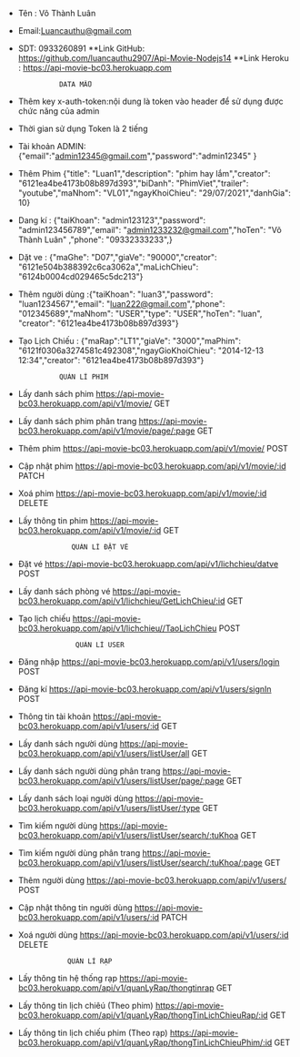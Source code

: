 - Tên : Võ Thành Luân
- Email:Luancauthu@gmail.com
- SDT: 0933260891
**Link GitHub:  https://github.com/luancauthu2907/Api-Movie-Nodejs14
**Link Heroku : https://api-movie-bc03.herokuapp.com

                DATA MẪU 
- Thêm key  x-auth-token:nội dung là token  vào header để sử dụng được chức năng của admin
- Thời gian sử dụng Token là 2 tiếng 
- Tài khoản ADMIN: 
 {"email":"admin12345@gmail.com","password":"admin12345" }
- Thêm Phim {"title": "Luan1","description": "phim hay lắm","creator": "6121ea4be4173b08b897d393","biDanh": "PhimViet","trailer": "youtube","maNhom": "VL01","ngayKhoiChieu": "29/07/2021","danhGia": 10}
- Dang kí :  {"taiKhoan": "admin123123","password": "admin123456789","email": "admin1233232@gmail.com","hoTen": "Võ Thành Luân" ,"phone": "09332333233",}
- Dặt ve : {"maGhe": "D07","giaVe": "90000","creator": "6121e504b388392c6ca3062a","maLichChieu": "6124b0004cd029465c5dc213"}
- Thêm người dùng :{"taiKhoan": "luan3","password": "luan1234567","email": "luan222@gmail.com","phone": "012345689","maNhom": "USER","type": "USER","hoTen": "luan", "creator": "6121ea4be4173b08b897d393"}
- Tạo Lịch Chiếu : {"maRap":"LT1","giaVe": "3000","maPhim": "6121f0306a3274581c492308","ngayGioKhoiChieu": "2014-12-13 12:34","creator": "6121ea4be4173b08b897d393"}


                QUẢN LÍ PHIM
 - Lấy danh sách phim                                           https://api-movie-bc03.herokuapp.com/api/v1/movie/                       GET
 - Lấy danh sách phim phân trang                                https://api-movie-bc03.herokuapp.com/api/v1/movie/page/:page             GET             
 - Thêm phim                                                    https://api-movie-bc03.herokuapp.com/api/v1/movie/                       POST           
 - Cập nhật phim                                                https://api-movie-bc03.herokuapp.com/api/v1/movie/:id                    PATCH           
 - Xoá phim                                                     https://api-movie-bc03.herokuapp.com/api/v1/movie/:id                    DELETE    
 - Lấy thông tin phim                                           https://api-movie-bc03.herokuapp.com/api/v1/movie/:id                    GET         



                    QUẢN LÍ ĐẶT VÉ 
- Đặt vé                                                      https://api-movie-bc03.herokuapp.com/api/v1/lichchieu/datve                      POST            
- Lấy danh sách phòng vé                                      https://api-movie-bc03.herokuapp.com/api/v1/lichchieu/GetLichChieu/:id           GET            
- Tạo lịch chiếu                                              https://api-movie-bc03.herokuapp.com/api/v1/lichchieu//TaoLichChieu              POST                 


                    QUẢN LÍ USER 
 - Đăng nhập                                                   https://api-movie-bc03.herokuapp.com/api/v1/users/login                                  POST       
 - Đăng kí                                                     https://api-movie-bc03.herokuapp.com/api/v1/users/signIn                                 POST  
 - Thông tin tài khoản                                         https://api-movie-bc03.herokuapp.com/api/v1/users/:id                                    GET   
 - Lấy danh sách người dùng                                    https://api-movie-bc03.herokuapp.com/api/v1/users/listUser/all                           GET
 - Lấy danh sách người dùng phân trang                         https://api-movie-bc03.herokuapp.com/api/v1/users/listUser/page/:page                    GET 
 - Lấy danh sách loại người dùng                               https://api-movie-bc03.herokuapp.com/api/v1/users/listUser/:type                         GET         
 - Tìm kiếm người dùng                                         https://api-movie-bc03.herokuapp.com/api/v1/users/listUser/search/:tuKhoa                GET    
 - Tìm kiếm người dùng phân trang                              https://api-movie-bc03.herokuapp.com/api/v1/users/listUser/search/:tuKhoa/:page          GET  
 - Thêm người dùng                                             https://api-movie-bc03.herokuapp.com/api/v1/users/                                       POST
 - Cập nhật thông tin người dùng                               https://api-movie-bc03.herokuapp.com/api/v1/users/:id                                    PATCH
 - Xoá người dùng                                              https://api-movie-bc03.herokuapp.com/api/v1/users/:id                                    DELETE


                   QUẢN LÍ RẠP 
- Lấy thông tin hệ thống rạp                                 https://api-movie-bc03.herokuapp.com/api/v1/quanLyRap/thongtinrap                         GET
- Lấy thông tin lịch chiêú (Theo phim)                       https://api-movie-bc03.herokuapp.com/api/v1/quanLyRap/thongTinLichChieuRap/:id            GET
- Lấy thông tin lịch chiếu phim (Theo rạp)                   https://api-movie-bc03.herokuapp.com/api/v1/quanLyRap/thongTinLichChieuPhim/:id           GET  

